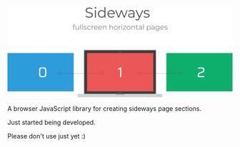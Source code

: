 ![sideways](https://raw.githubusercontent.com/IsaacAbrahamson/sideways/master/demo.png)

A browser JavaScript library for creating sideways page sections.


Just started being developed.


Please don't use just yet :)
